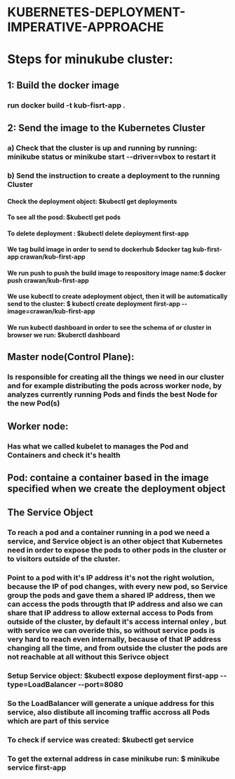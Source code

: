 # KUBERNETES-DEPLOYMENT-IMPERATIVE-APPROACHE

# Steps for minukube cluster:

## 1: Build the docker image

### run docker build -t kub-fisrt-app .

## 2: Send the image to the Kubernetes Cluster

### a) Check that the cluster is up and running by running: minikube status or minikube start --driver=vbox to restart it

### b) Send the instruction to create a deployment to the running Cluster

#### Check the deployment object: $kubectl get deployments

#### To see all the posd: $kubectl get pods

#### To delete deployment : $kubectl delete deployment first-app

#### We tag build image in order to send to dockerhub $docker tag kub-first-app crawan/kub-first-app

#### We run push to push the build image to respository image name:$ docker push crawan/kub-first-app

#### We use kubectl to create adeployment object, then it will be automatically send to the cluster: $ kubectl create deployment first-app --image=crawan/kub-first-app

#### We run kubectl dashboard in order to see the schema of or cluster in browser we run: $kuberctl dashboard

## Master node(Control Plane):

### Is responsible for creating all the things we need in our cluster and for example distributing the pods across worker node, by analyzes currently running Pods and finds the best Node for the new Pod(s)

## Worker node:

### Has what we called kubelet to manages the Pod and Containers and check it's health

## Pod: containe a container based in the image specified when we create the deployment object

## The Service Object

### To reach a pod and a container running in a pod we need a service, and Service object is an other object that Kubernetes need in order to expose the pods to other pods in the cluster or to visitors outside of the cluster.

### Point to a pod with it's IP address it's not the right wolution, because the IP of pod changes, with every new pod, so Service group the pods and gave them a shared IP address, then we can access the pods througth that IP address and also we can share that IP address to allow external access to Pods from outside of the cluster, by default it's access internal onley , but with service we can overide this, so without service pods is very hard to reach even internally, because of that IP address changing all the time, and from outside the cluster the pods are not reachable at all without this Serivce object

### Setup Service object: $kubectl expose deployment first-app --type=LoadBalancer --port=8080

### So the LoadBalancer will generate a unique address for this service, also distibute all incoming traffic accross all Pods which are part of this service

### To check if service was created: $kubectl get service

### To get the external address in case minikube run: $ minikube service first-app
